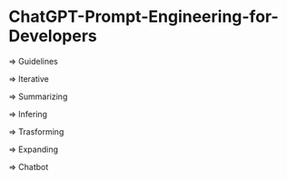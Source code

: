 # ChatGPT-Prompt-Engineering-for-Developers


=> Guidelines

=> Iterative

=> Summarizing

=> Infering

=> Trasforming

=> Expanding

=> Chatbot
